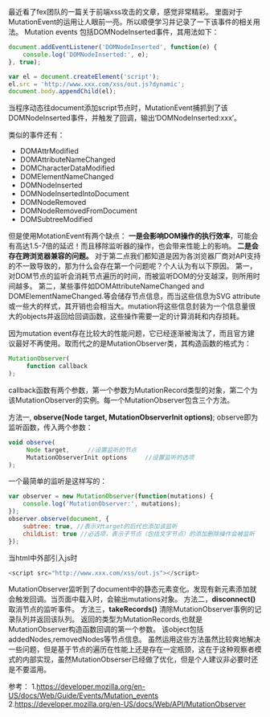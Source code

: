 最近看了fex团队的一篇关于前端xss攻击的文章，感觉非常精彩。
里面对于MutationEvent的运用让人眼前一亮。所以顺便学习并记录了一下该事件的相关用法。
Mutation events 包括DOMNodeInserted事件，其用法如下：
```javascript
document.addEventListener('DOMNodeInserted', function(e) {
    console.log('DOMNodeInserted:', e);
}, true);

var el = document.createElement('script');
el.src = 'http://www.xxx.com/xss/out.js?dynamic';
document.body.appendChild(el);
```
当程序动态往document添加script节点时，MutationEvent捕抓到了该DOMNodeInserted事件，并触发了回调，输出‘DOMNodeInserted:xxx’。

类似的事件还有：

 - DOMAttrModified
 - DOMAttributeNameChanged
 - DOMCharacterDataModified
 - DOMElementNameChanged
 - DOMNodeInserted
 - DOMNodeInsertedIntoDocument
 - DOMNodeRemoved
 - DOMNodeRemovedFromDocument
 - DOMSubtreeModified

但是使用MotationEvent有两个缺点：
**一是会影响DOM操作的执行效率**，可能会有高达1.5-7倍的延迟！而且移除监听器的操作，也会带来性能上的影响。
**二是会存在跨浏览器兼容的问题。**
对于第二点我们都知道是因为各浏览器厂商对API支持的不一致导致的，那为什么会存在第一个问题呢？个人认为有以下原因。
第一，对DOM节点的监听会消耗节点遍历的时间，而被监听DOM的分支越深，则所用时间越多。
第二，某些事件如DOMAttributeNameChanged and DOMElementNameChanged.等会储存节点信息，而当这些信息为SVG attribute或一些大的样式，其开销也会相当大。mutation将这些信息封装为一个信息量很大的objects并返回给回调函数，这些操作需要一定的计算消耗和内存损耗。

因为mutation event存在比较大的性能问题，它已经逐渐被淘汰了，而且官方建议最好不再使用。取而代之的是MutationObserver类，其构造函数的格式为：
```javascript
MutationObserver(
     function callback
);
```
callback函数有两个参数，第一个参数为MutationRecord类型的对象，第二个为该MutationObserver的实例。每一个MutationObserver包含三个方法。

方法一, **observe(Node target, MutationObserverInit options)**;
observe即为监听函数，传入两个参数：
```javascript
void observe(
     Node target,     //设置监听的节点
     MutationObserverInit options     //设置监听的选项
);
```
一个最简单的监听是这样写的：
```javascript
var observer = new MutationObserver(function(mutations) {
    console.log('MutationObserver:', mutations);
});
observer.observe(document, {
    subtree: true, //表示对target的后代也添加该监听
    childList: true //必选项，表示子节点（包括文字节点）的添加删除操作会被监听
});
```
当html中外部引入js时
```javascript
<script src="http://www.xxx.com/xss/out.js"></script>
```
MutationObserver监听到了document中的静态元素变化。发现有新元素添加就会触发回调。当页面中载入<script src="http://www.xxx.com/xss/out.js"></script>时，会输出mutations对象。
方法二，**disconnect()**
取消节点的监听事件。
方法三，**takeRecords()**
清除MutationObserver事例的记录队列并返回该队列。
返回的类型为MutationRecords,也就是MutationObserver构造函数回调的第一个参数。
该object包括addedNodes,removedNodes等节点信息。
虽然运用这些方法虽然比较爽地解决一些问题，但是基于节点的遍历在性能上还是存在一定瓶颈，这在于这种观察者模式的内部实现，虽然MutationObserser已经做了优化，但是个人建议非必要时还是不要滥用。

参考：
1.https://developer.mozilla.org/en-US/docs/Web/Guide/Events/Mutation_events
2.https://developer.mozilla.org/en-US/docs/Web/API/MutationObserver